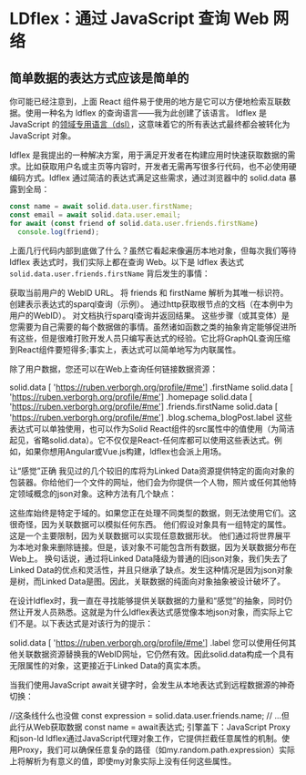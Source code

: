 # LDflex：通过 JavaScript 查询 Web 网络
## 简单数据的表达方式应该是简单的
你可能已经注意到，上面 React 组件易于使用的地方是它可以方便地检索互联数据。使用一种名为 ldflex 的查询语言——我为此创建了该语言。 ldflex 是 JavaScript 的[领域专用语言（dsl）](https://baike.baidu.com/item/领域特定语言/2826893)，这意味着它的所有表达式最终都会被转化为 JavaScript 对象。

ldflex 是我提出的一种解决方案，用于满足开发者在构建应用时快速获取数据的需求。比如获取用户名或主页等内容时，开发者无需再写很多行代码，也不必使用硬编码方式。ldflex 通过简洁的表达式满足这些需求，通过浏览器中的 solid.data 暴露到全局：

```javascript
const name = await solid.data.user.firstName;
const email = await solid.data.user.email;
for await (const friend of solid.data.user.friends.firstName)
  console.log(friend);
```
上面几行代码内部到底做了什么？虽然它看起来像遍历本地对象，但每次我们等待 ldflex 表达式时，我们实际上都在查询 Web。以下是 ldflex 表达式`solid.data.user.friends.firstName` 背后发生的事情：

获取当前用户的 WebID URL。
将 friends 和 firstName 解析为其唯一标识符。
创建表示表达式的sparql查询（示例）。
通过http获取根节点的文档（在本例中为用户的WebID）。
对文档执行sparql查询并返回结果。
这些步骤（或其变体）是您需要为自己需要的每个数据做的事情。虽然诸如函数之类的抽象肯定能够促进所有这些，但是很难打败开发人员只编写表达式的经验。它比将GraphQL查询压缩到React组件要短得多;事实上，表达式可以简单地写为内联属性。

除了用户数据，您还可以在Web上查询任何链接数据资源：

solid.data [ 'https://ruben.verborgh.org/profile/#me'] .firstName
solid.data [ 'https://ruben.verborgh.org/profile/#me'] .homepage
solid.data [ 'https://ruben.verborgh.org/profile/#me'] .friends.firstName
solid.data [ 'https://ruben.verborgh.org/profile/#me'] .blog.schema_blogPost.label
这些表达式可以单独使用，也可以作为Solid React组件的src属性中的值使用（为简洁起见，省略solid.data）。它不仅仅是React-任何库都可以使用这些表达式。例如，如果你想用Angular或Vue.js构建，ldflex也会派上用场。

让“感觉”正确
我见过的几个较旧的库将为Linked Data资源提供特定的面向对象的包装器。你给他们一个文件的网址，他们会为你提供一个人物，照片或任何其他特定领域概念的json对象。这种方法有几个缺点：

这些库始终是特定于域的。如果您正在处理不同类型的数据，则无法使用它们。这很奇怪，因为关联数据可以模拟任何东西。
他们假设对象具有一组特定的属性。这是一个主要限制，因为关联数据可以实现任意数据形状。
他们通过将世界展平为本地对象来删除链接。但是，该对象不可能包含所有数据，因为关联数据分布在Web上。
换句话说，通过将Linked Data降级为普通的旧json对象，我们失去了Linked Data的优点和灵活性，并且只继承了缺点。发生这种情况是因为json对象是树，而Linked Data是图。因此，关联数据的纯面向对象抽象被设计破坏了。

在设计ldflex时，我一直在寻找能够提供关联数据的力量和“感觉”的抽象，同时仍然让开发人员熟悉。这就是为什么ldflex表达式感觉像本地json对象，而实际上它们不是。以下表达式是对该行为的提示：

solid.data [ 'https://ruben.verborgh.org/profile/#me'] .label
您可以使用任何其他关联数据资源替换我的WebID网址，它仍然有效。因此solid.data构成一个具有无限属性的对象，这更接近于Linked Data的真实本质。

当我们使用JavaScript await关键字时，会发生从本地表达式到远程数据源的神奇切换：

//这条线什么也没做
const expression = solid.data.user.friends.name;
// ...但此行从Web获取数据
const name = await表达式;
引擎盖下：JavaScript Proxy和json-ld
ldflex通过JavaScript代理对象工作，它提供拦截任意属性的机制。使用Proxy，我们可以确保任意复杂的路径（如my.random.path.expression）实际上将解析为有意义的值，即使my对象实际上没有任何这些属性。